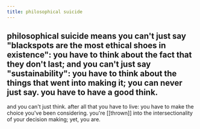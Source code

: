 ```yaml
---
title: philosophical suicide
---
```


## philosophical suicide means you can't just say "blackspots are the most ethical shoes in existence": you have to think about the fact that they don't last; and you can't just say "sustainability": you have to think about the things that went into making it; you can never just say. you have to have a good think.
and you can't just think. after all that you have to live: you have to make the choice you've been considering. you're [[thrown]] into the intersectionality of your decision making; yet, you are.
